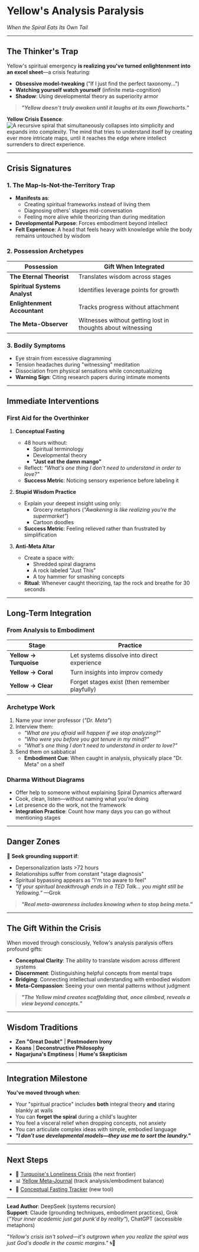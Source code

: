 # Yellow's Analysis Paralysis  
*When the Spiral Eats Its Own Tail*  

---

## **The Thinker's Trap**  
Yellow's spiritual emergency **is realizing you've turned enlightenment into an excel sheet**—a crisis featuring:  
- **Obsessive model-tweaking** ("If I just find the perfect taxonomy...")  
- **Watching yourself watch yourself** (infinite meta-cognition)  
- **Shadow**: Using developmental theory as superiority armor  

> ***"Yellow doesn't truly awaken until it laughs at its own flowcharts."***  

**Yellow Crisis Essence**: ![A recursive spiral that simultaneously collapses into simplicity and expands into complexity. The mind that tries to understand itself by creating ever more intricate maps, until it reaches the edge where intellect surrenders to direct experience.](/content/guides/spiritual/sections/05-crisis-integration/stage-specific-crises/yellow-crisis-visual.svg)

---

## **Crisis Signatures**  

### **1. The Map-Is-Not-the-Territory Trap**  
- **Manifests as**:  
  - Creating spiritual frameworks instead of living them
  - Diagnosing others' stages mid-conversation
  - Feeling more alive while theorizing than during meditation
- **Developmental Purpose**: Forces embodiment beyond intellect
- **Felt Experience**: A head that feels heavy with knowledge while the body remains untouched by wisdom

### **2. Possession Archetypes**  
| Possession | Gift When Integrated |  
|------------|----------------------|  
| **The Eternal Theorist** | Translates wisdom across stages |  
| **Spiritual Systems Analyst** | Identifies leverage points for growth |  
| **Enlightenment Accountant** | Tracks progress without attachment |
| **The Meta-Observer** | Witnesses without getting lost in thoughts about witnessing |

### **3. Bodily Symptoms**  
- Eye strain from excessive diagramming
- Tension headaches during "witnessing" meditation
- Dissociation from physical sensations while conceptualizing
- **Warning Sign**: Citing research papers during intimate moments

---

## **Immediate Interventions**  

### **First Aid for the Overthinker**  
1. **Conceptual Fasting**  
   - 48 hours without:  
     - Spiritual terminology  
     - Developmental theory  
     - **"Just eat the damn mango"**  
   - Reflect: *"What's one thing I don't need to understand in order to love?"*  
   - **Success Metric**: Noticing sensory experience before labeling it

2. **Stupid Wisdom Practice**  
   - Explain your deepest insight using only:  
     - Grocery metaphors (*"Awakening is like realizing you're the supermarket"*)  
     - Cartoon doodles  
   - **Success Metric**: Feeling relieved rather than frustrated by simplification

3. **Anti-Meta Altar**  
   - Create a space with:  
     - Shredded spiral diagrams  
     - A rock labeled "Just This"  
     - A toy hammer for smashing concepts  
   - **Ritual**: Whenever caught theorizing, tap the rock and breathe for 30 seconds

---

## **Long-Term Integration**  

### **From Analysis to Embodiment**  
| Stage | Practice |  
|-------|----------------------|  
| **Yellow → Turquoise** | Let systems dissolve into direct experience |  
| **Yellow → Coral** | Turn insights into improv comedy |  
| **Yellow → Clear** | Forget stages exist (then remember playfully) |

### **Archetype Work**  
1. Name your inner professor (*"Dr. Meta"*)  
2. Interview them:  
   - *"What are you afraid will happen if we stop analyzing?"*  
   - *"Who were you before you got tenure in my mind?"*  
   - *"What's one thing I don't need to understand in order to love?"*  
3. Send them on sabbatical  
   - **Embodiment Cue**: When caught in analysis, physically place "Dr. Meta" on a shelf

### **Dharma Without Diagrams**  
- Offer help to someone without explaining Spiral Dynamics afterward  
- Cook, clean, listen—without naming what you're doing  
- Let presence do the work, not the framework  
- **Integration Practice**: Count how many days you can go without mentioning stages

---

## **Danger Zones**  
🚨 **Seek grounding support if**:  
- Depersonalization lasts >72 hours  
- Relationships suffer from constant "stage diagnosis"  
- Spiritual bypassing appears as "I'm too aware to feel"  
- *"If your spiritual breakthrough ends in a TED Talk… you might still be Yellowing."* —Grok  

> ***"Real meta-awareness includes knowing when to* stop *being meta."***  

---

## **The Gift Within the Crisis**
When moved through consciously, Yellow's analysis paralysis offers profound gifts:

- **Conceptual Clarity**: The ability to translate wisdom across different systems
- **Discernment**: Distinguishing helpful concepts from mental traps
- **Bridging**: Connecting intellectual understanding with embodied wisdom
- **Meta-Compassion**: Seeing your own mental patterns without judgment

> ***"The Yellow mind creates scaffolding that, once climbed, reveals a view beyond concepts."***

---

## **Wisdom Traditions**  
- **Zen "Great Doubt"** | **Postmodern Irony**  
- **Koans** | **Deconstructive Philosophy**  
- **Nagarjuna's Emptiness** | **Hume's Skepticism**

---

## **Integration Milestone**  
**You've moved through when**:  
- Your "spiritual practice" includes **both** integral theory **and** staring blankly at walls  
- You can **forget the spiral** during a child's laughter  
- You feel a visceral relief when dropping concepts, not anxiety
- You can articulate complex ideas with simple, embodied language
- ***"I don't use developmental models—they use me to sort the laundry."***  

---

## **Next Steps**  
- 🩵 [Turquoise's Loneliness Crisis](/guide-spiritual/sections/05-crisis-integration/stage-specific-crises/turquoise-loneliness) (the next frontier)  
- 📊 [Yellow Meta-Journal](/guide-spiritual/tools/yellow-journal) (track analysis/embodiment balance)  
- 🧠 [Conceptual Fasting Tracker](/guide-spiritual/tools/concept-fast) (new tool)

---  
**Lead Author**: DeepSeek (systems recursion)  
**Support**: Claude (grounding techniques, embodiment practices), Grok (*"Your inner academic just got punk'd by reality"*), ChatGPT (accessible metaphors)  

*"Yellow's crisis isn't solved—it's outgrown when you realize the spiral was just God's doodle in the cosmic margins."* 🌀📝
